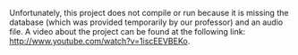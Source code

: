 Unfortunately, this project does not compile or run because it is missing the database (which was provided temporarily by our professor) and an audio file. A video about the project can be found at the following link: http://www.youtube.com/watch?v=1iscEEVBEKo. 